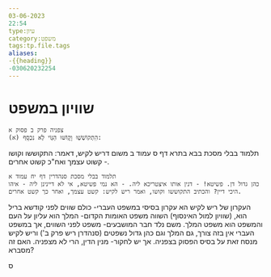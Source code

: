 ```yaml
---
03-06-2023
22:54
type:עיון
category:משפט
tags:tp.file.tags
aliases:
-{{heading}}
-030620232254
---
```

# שוויון במשפט

	צפניה פרק ב פסוק א
	(א) הִֽתְקוֹשְׁשׁ֖וּ וָק֑וֹשּׁוּ הַגּ֖וֹי לֹ֥א נִכְסָֽף: 

תלמוד בבלי מסכת בבא בתרא דף ס עמוד ב
	משום דריש לקיש, דאמר: התקוששו וקושו - קשוט עצמך ואח"כ קשוט אחרים. 

	תלמוד בבלי מסכת סנהדרין דף יח עמוד א
	כהן גדול דן. פשיטא! - דנין אותו איצטריכא ליה. - הא נמי פשיטא, אי לא דיינינן ליה - איהו היכי דיין? והכתיב התקוששו וקושו, ואמר ריש לקיש: קשט עצמך, ואחר כך קשט אחרים. 


העקרון של ריש לקיש הא עקרון בסיסי במשפט העברי- כולם שווים לפני קודשא בריל הוא,
(שוויון למול האינסוף)
השווה משפט האומות הקדום- המלך הוא עליון על העם והמשפט הוא משפט המלך.
משם נלד חבר המושבעים- משפט לפני השווים, אך במשפט העברי אין בזה צורך, גם המלך וגם כהן גדול נשפטים (סנהדרן ריש פרק ב')
וריש לקיש מנסח זאת על בסיס הפסוק בצפניה.
אך יש לחקור- מנין הדין, הרי לא מצפניה. האם זה מסברא? 

ס